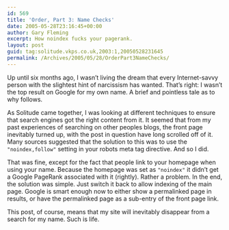 ```yaml
---
id: 569
title: 'Order, Part 3: Name Checks'
date: 2005-05-28T23:16:45+00:00
author: Gary Fleming
excerpt: How noindex fucks your pagerank.
layout: post
guid: tag:solitude.vkps.co.uk,2003:1,20050528231645
permalink: /Archives/2005/05/28/OrderPart3NameChecks/
---
```

Up until six months ago, I wasn&#8217;t living the dream that every Internet-savvy person with the slightest hint of narcissism has wanted. That&#8217;s right: I wasn&#8217;t the top result on Google for my own name. A brief and pointless tale as to why follows.

As Solitude came together, I was looking at different techniques to ensure that search engines got the right content from it. It seemed that from my past experiences of searching on other peoples blogs, the front page inevitably turned up, with the post in question have long scrolled off of it. Many sources suggested that the solution to this was to use the `"noindex,follow"` setting in your robots meta tag directive. And so I did.

That was fine, except for the fact that people link to your homepage when using your name. Because the homepage was set as `"noindex"` it didn&#8217;t get a Google PageRank associated with it (rightly). Rather a problem. In the end, the solution was simple. Just switch it back to allow indexing of the main page. Google is smart enough now to either show a permalinked page in results, or have the permalinked page as a sub-entry of the front page link.

This post, of course, means that my site will inevitably disappear from a search for my name. Such is life.